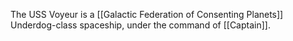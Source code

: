 The USS Voyeur is a [[Galactic Federation of Consenting Planets]] Underdog-class spaceship, under the command of [[Captain]].